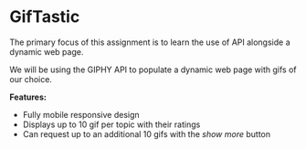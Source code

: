 # GifTastic
The primary focus of this assignment is to learn the use of API alongside a dynamic web page.

We will be using the GIPHY API to populate a dynamic web page with gifs of our choice.

**Features:**
* Fully mobile responsive design
* Displays up to 10 gif per topic with their ratings
* Can request up to an additional 10 gifs with the *show more* button